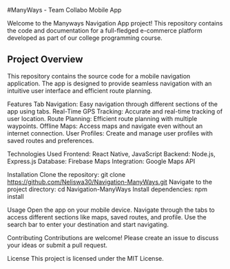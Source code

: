 #ManyWays - Team Collabo Mobile App 

Welcome to the Manyways Navigation App project! This repository contains the code and documentation for a full-fledged e-commerce platform developed as part of our college programming course.

## Project Overview
This repository contains the source code for a mobile navigation application. The app is designed to provide seamless navigation with an intuitive user interface and efficient route planning.

Features
Tab Navigation: Easy navigation through different sections of the app using tabs.
Real-Time GPS Tracking: Accurate and real-time tracking of user location.
Route Planning: Efficient route planning with multiple waypoints.
Offline Maps: Access maps and navigate even without an internet connection.
User Profiles: Create and manage user profiles with saved routes and preferences.

Technologies Used
Frontend: React Native, JavaScript
Backend: Node.js, Express.js
Database: Firebase
Maps Integration: Google Maps API

Installation
Clone the repository:
git clone https://github.com/Neliswa30/Navigation-ManyWays.git 
Navigate to the project directory:
cd Navigation-ManyWays 
Install dependencies:
npm install

Usage
Open the app on your mobile device.
Navigate through the tabs to access different sections like maps, saved routes, and profile.
Use the search bar to enter your destination and start navigating.

Contributing
Contributions are welcome! Please create an issue to discuss your ideas or submit a pull request.

License
This project is licensed under the MIT License.
